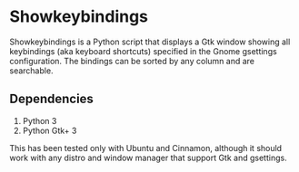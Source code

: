 # Showkeybindings

Showkeybindings is a Python script that displays a Gtk window showing all
keybindings (aka keyboard shortcuts) specified in the Gnome gsettings
configuration. The bindings can be sorted by any column and are searchable.

## Dependencies

1. Python 3
2. Python Gtk+ 3

This has been tested only with Ubuntu and Cinnamon, although it should work
with any distro and window manager that support Gtk and gsettings.
